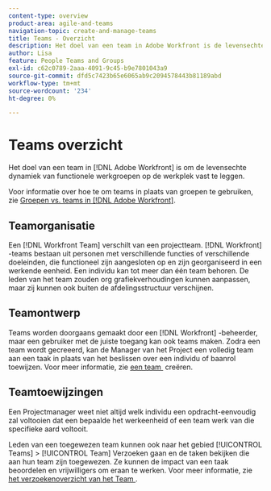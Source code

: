 ```yaml
---
content-type: overview
product-area: agile-and-teams
navigation-topic: create-and-manage-teams
title: Teams - Overzicht
description: Het doel van een team in Adobe Workfront is de levensechte dynamiek van functionele werkgroepen op de werkplek vast te leggen.
author: Lisa
feature: People Teams and Groups
exl-id: c62c0789-2aaa-4091-9c45-b9e7801043a9
source-git-commit: dfd5c7423b65e6065ab9c2094578443b81189abd
workflow-type: tm+mt
source-wordcount: '234'
ht-degree: 0%

---
```


# Teams overzicht

<!-- Audited: 01/2024 -->

Het doel van een team in [!DNL Adobe Workfront] is om de levensechte dynamiek van functionele werkgroepen op de werkplek vast te leggen.

Voor informatie over hoe te om teams in plaats van groepen te gebruiken, zie [&#x200B; Groepen vs. teams in  [!DNL Adobe Workfront]](../../people-teams-and-groups/work-with-groups-and-teams/understanding-differences-and-similarities-between-groups-and-teams.md).

## Teamorganisatie

Een [!DNL Workfront Team] verschilt van een projectteam. [!DNL Workfront] -teams bestaan uit personen met verschillende functies of verschillende doeleinden, die functioneel zijn aangesloten op en zijn georganiseerd in een werkende eenheid. Een individu kan tot meer dan één team behoren. De leden van het team zouden org grafiekverhoudingen kunnen aanpassen, maar zij kunnen ook buiten de afdelingsstructuur verschijnen.

## Teamontwerp

Teams worden doorgaans gemaakt door een [!DNL Workfront] -beheerder, maar een gebruiker met de juiste toegang kan ook teams maken. Zodra een team wordt gecreeerd, kan de Manager van het Project een volledig team aan een taak in plaats van het beslissen over een individu of baanrol toewijzen. Voor meer informatie, zie [&#x200B; een team &#x200B;](/help/quicksilver/people-teams-and-groups/create-and-manage-teams/create-a-team.md) creëren.

## Teamtoewijzingen

Een Projectmanager weet niet altijd welk individu een opdracht-eenvoudig zal voltooien dat een bepaalde het werkeenheid of een team werk van die specifieke aard voltooit.

Leden van een toegewezen team kunnen ook naar het gebied [!UICONTROL Teams] > [!UICONTROL Team] Verzoeken gaan en de taken bekijken die aan hun team zijn toegewezen. Ze kunnen de impact van een taak beoordelen en vrijwilligers om eraan te werken. Voor meer informatie, zie [&#x200B; het verzoekenoverzicht van het Team &#x200B;](/help/quicksilver/people-teams-and-groups/work-with-team-requests/team-requests-overview.md).
